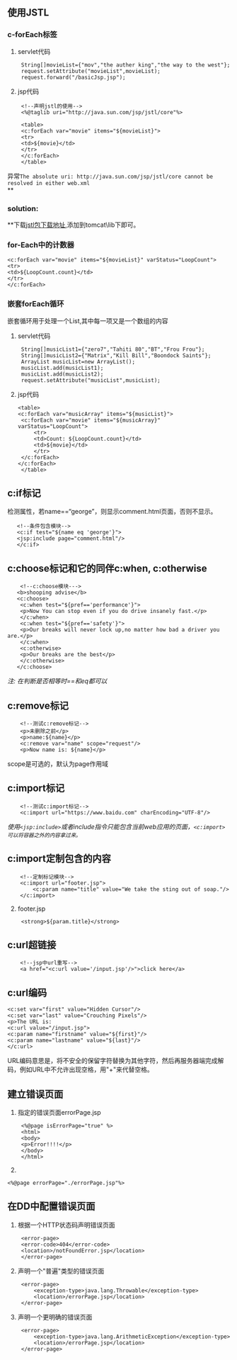 ## 使用JSTL
### c-forEach标签
1. servlet代码    

        String[]movieList={"mov","the auther king","the way to the west"};
        request.setAttribute("movieList",movieList);
        request.forward("/basicJsp.jsp");
2. jsp代码

        <!--声明jstl的使用-->
        <%@taglib uri="http://java.sun.com/jsp/jstl/core"%>

        <table>
        <c:forEach var="movie" items="${movieList}">
        <tr>
        <td>${movie}</td>
        </tr>
        </c:forEach>
        </table>
异常`The absolute uri: http://java.sun.com/jsp/jstl/core cannot be resolved in either web.xml`   
**<h3>solution:</h3>**下载<a href="http://repo2.maven.org/maven2/javax/servlet/jstl/1.2/">jstl包下载地址</a>,添加到tomcat\lib下即可。
### for-Each中的计数器
    <c:forEach var="movie" items="${movieList}" varStatus="LoopCount">
    <tr>
    <td>${LoopCount.count}</td>
    </tr>
    </c:forEach>
### 嵌套forEach循环
嵌套循环用于处理一个List,其中每一项又是一个数组的内容

1. servlet代码

        String[]musicList1={"zero7","Tahiti 80","BT","Frou Frou"};
        String[]musicList2={"Matrix","Kill Bill","Boondock Saints"};
        ArrayList musicList=new ArrayList();
        musicList.add(musicList1);
        musicList.add(musicList2);
        request.setAttribute("musicList",musicList);
2. jsp代码    


       <table>
	   <c:forEach var="musicArray" items="${musicList}">
		<c:forEach var="movie" items="${musicArray}"  varStatus="LoopCount">
			<tr>
			<td>Count: ${LoopCount.count}</td>
			<td>${movie}</td>
			</tr>
		</c:forEach>
	   </c:forEach>
	    </table>
## c:if标记
检测属性，若name==“george”，则显示comment.html页面，否则不显示。

	   <!--条件包含模块-->
	   <c:if test="${name eq 'george'}">
	   <jsp:include page="comment.html"/>
	   </c:if>	
## c:choose标记和它的同伴c:when, c:otherwise
    	<!--c:choose模块--->
	   <b>shooping advise</b>
	   <c:choose>
		<c:when test="${pref=='performance'}">
		<p>Now You can stop even if you do drive insanely fast.</p>
		</c:when>
		<c:when test="${pref=='safety'}">
		<p>Our breaks will never lock up,no matter how bad a driver you are.</p>
		</c:when>
		<c:otherwise>
		<p>Our breaks are the best</p>
		</c:otherwise>
	   </c:choose>
*注: 在判断是否相等时==和eq都可以*
## c:remove标记
		<!--测试c:remove标记-->
		<p>未删除之前</p>
		<p>name:${name}</p>
		<c:remove var="name" scope="request"/>
		<p>Now name is: ${name}</p>
scope是可选的，默认为page作用域
## c:import标记
		<!--测试c:import标记-->
		<c:import url="https://www.baidu.com" charEncoding="UTF-8"/>
*使用`<jsp:include>`或者include指令只能包含当前web应用的页面，`<c:import>可以将容器之外的内容拿过来。`*   
## c:import定制包含的内容
		<!--定制标记模块-->
		<c:import url="footer.jsp">
			<c:param name="title" value="We take the sting out of soap."/>
		</c:import>
2. footer.jsp


        <strong>${param.title}</strong>
## c:url超链接
		<!--jsp中url重写-->
		<a href="<c:url value='/input.jsp'/>">click here</a>
## c:url编码
	<c:set var="first" value="Hidden Cursor"/>
	<c:set var="last" value="Crouching Pixels"/>
	<p>The URL is: 
	<c:url value="/input.jsp">
	<c:param name="firstname" value="${first}"/>
	<c:param name="lastname" value="${last}"/>
	</c:url>
URL编码意思是，将不安全的保留字符替换为其他字符，然后再服务器端完成解码，例如URL中不允许出现空格，用"+"来代替空格。   
## 建立错误页面
1. 指定的错误页面errorPage.jsp

        <%@page isErrorPage="true" %>
        <html>
        <body>
        <p>Error!!!!</p>
        </body>
        </html>
2.     

    <%@page errorPage="./errorPage.jsp"%>
## 在DD中配置错误页面
1. 根据一个HTTP状态码声明错误页面    

        <error-page>
        <error-code>404</error-code>
        <location>/notFoundError.jsp</location>
        </error-page>
2. 声明一个"普遍"类型的错误页面    

        <error-page>
            <exception-type>java.lang.Throwable</exception-type>
            <location>/errorPage.jsp</location>
        </error-page>
3. 声明一个更明确的错误页面    

        <error-page>
            <exception-type>java.lang.ArithmeticException</exception-type>
            <location>/errorPage.jsp</location>
        </error-page>
